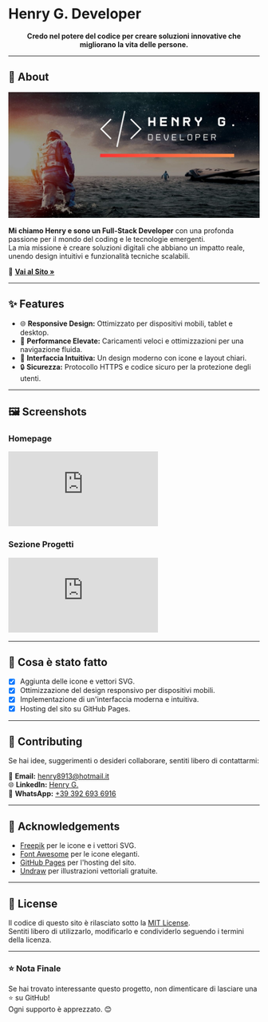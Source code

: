 # Henry G. Developer

<p align="center">
    <b>Credo nel potere del codice per creare soluzioni innovative che migliorano la vita delle persone.</b>
    <br />
</p>

---

## 🌟 About

![Cover](https://github.com/henry8913/henrygdeveloper.com/blob/main/img/cover.jpg)

**Mi chiamo Henry e sono un Full-Stack Developer** con una profonda passione per il mondo del coding e le tecnologie emergenti.  
La mia missione è creare soluzioni digitali che abbiano un impatto reale, unendo design intuitivi e funzionalità tecniche scalabili.

🔗 **[Vai al Sito »](https://henrygdeveloper.com/)**

---

## ✨ Features

- 🌐 **Responsive Design:** Ottimizzato per dispositivi mobili, tablet e desktop.
- 🚀 **Performance Elevate:** Caricamenti veloci e ottimizzazioni per una navigazione fluida.
- 🎨 **Interfaccia Intuitiva:** Un design moderno con icone e layout chiari.
- 🔒 **Sicurezza:** Protocollo HTTPS e codice sicuro per la protezione degli utenti.

---

## 🖼️ Screenshots

### Homepage
![Homepage](https://henrygdeveloper.com/index.html)

### Sezione Progetti
![Progetti](https://henrygdeveloper.com/projects.html)

---

## 🚀 Cosa è stato fatto

- [x] Aggiunta delle icone e vettori SVG.
- [x] Ottimizzazione del design responsivo per dispositivi mobili.
- [x] Implementazione di un'interfaccia moderna e intuitiva.
- [x] Hosting del sito su GitHub Pages.

---

## 🤝 Contributing

Se hai idee, suggerimenti o desideri collaborare, sentiti libero di contattarmi:

📧 **Email:** [henry8913@hotmail.it](mailto:henry8913@hotmail.it)  
🌐 **LinkedIn:** [Henry G.](https://www.linkedin.com/in/henry-k-grecchi-555454254/)  
💬 **WhatsApp:** [+39 392 693 6916](https://wa.me/393926936916)

---

## 🙏 Acknowledgements

- [Freepik](https://www.freepik.com/) per le icone e i vettori SVG.
- [Font Awesome](https://fontawesome.com/) per le icone eleganti.
- [GitHub Pages](https://pages.github.com/) per l'hosting del sito.
- [Undraw](https://undraw.co/) per illustrazioni vettoriali gratuite.

---

## 📄 License

Il codice di questo sito è rilasciato sotto la [MIT License](https://opensource.org/licenses/MIT).  
Sentiti libero di utilizzarlo, modificarlo e condividerlo seguendo i termini della licenza.

---

### ⭐ Nota Finale

Se hai trovato interessante questo progetto, non dimenticare di lasciare una ⭐ su GitHub!  
Ogni supporto è apprezzato. 😊